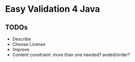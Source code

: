 # Easy Validation 4 Java

## TODOs
- Describe
- Choose License
- Improve
- Content constraint: more than one needed? anded/order?